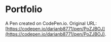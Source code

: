 # Portfolio

A Pen created on CodePen.io. Original URL: [https://codepen.io/darianb8771/pen/PoZJBOJ](https://codepen.io/darianb8771/pen/PoZJBOJ).



